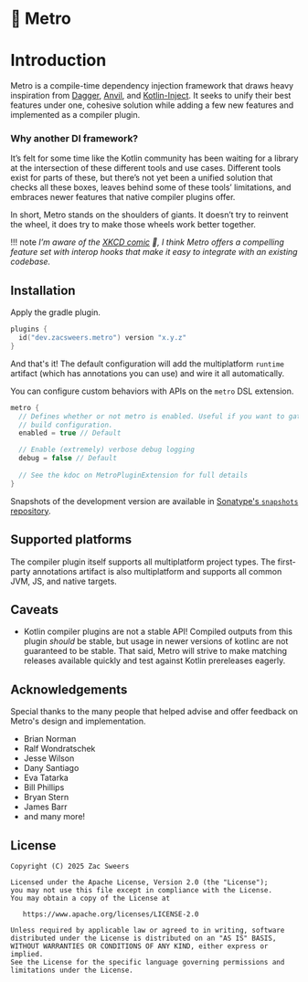 # 🚉 Metro

# Introduction

Metro is a compile-time dependency injection framework that draws heavy inspiration from [Dagger](https://github.com/google/dagger), [Anvil](https://github.com/square/anvil), and [Kotlin-Inject](https://github.com/evant/kotlin-inject). It seeks to unify their best features under one, cohesive solution while adding a few new features and implemented as a compiler plugin.

### Why another DI framework?

It’s felt for some time like the Kotlin community has been waiting for a library at the intersection of these different tools and use cases. Different tools exist for parts of these, but there’s not yet been a unified solution that checks all these boxes, leaves behind some of these tools’ limitations, and embraces newer features that native compiler plugins offer.

In short, Metro stands on the shoulders of giants. It doesn’t try to reinvent the wheel, it does try to make those wheels work better together.

!!! note
    _I’m aware of the [XKCD comic](https://xkcd.com/927/) 🙂, I think Metro offers a compelling feature set with interop hooks that make it easy to integrate with an existing codebase._

## Installation

Apply the gradle plugin.

```kotlin
plugins {
  id("dev.zacsweers.metro") version "x.y.z"
}
```

And that's it! The default configuration will add the multiplatform `runtime` artifact (which has annotations you can use) and wire it all automatically.

You can configure custom behaviors with APIs on the `metro` DSL extension.

```kotlin
metro {
  // Defines whether or not metro is enabled. Useful if you want to gate this behind a dynamic
  // build configuration.
  enabled = true // Default

  // Enable (extremely) verbose debug logging
  debug = false // Default
  
  // See the kdoc on MetroPluginExtension for full details
}
```

Snapshots of the development version are available in [Sonatype's `snapshots` repository][snapshots].

## Supported platforms

The compiler plugin itself supports all multiplatform project types. The first-party annotations artifact is also multiplatform and supports all common JVM, JS, and native targets.

## Caveats

- Kotlin compiler plugins are not a stable API! Compiled outputs from this plugin _should_ be stable, but usage in newer versions of kotlinc are not guaranteed to be stable. That said, Metro will strive to make matching releases available quickly and test against Kotlin prereleases eagerly.

## Acknowledgements

Special thanks to the many people that helped advise and offer feedback on Metro's design and implementation.

- Brian Norman
- Ralf Wondratschek
- Jesse Wilson
- Dany Santiago
- Eva Tatarka
- Bill Phillips
- Bryan Stern
- James Barr
- and many more!

License
-------

    Copyright (C) 2025 Zac Sweers

    Licensed under the Apache License, Version 2.0 (the "License");
    you may not use this file except in compliance with the License.
    You may obtain a copy of the License at

       https://www.apache.org/licenses/LICENSE-2.0

    Unless required by applicable law or agreed to in writing, software
    distributed under the License is distributed on an "AS IS" BASIS,
    WITHOUT WARRANTIES OR CONDITIONS OF ANY KIND, either express or implied.
    See the License for the specific language governing permissions and
    limitations under the License.

[snapshots]: https://oss.sonatype.org/content/repositories/snapshots/
